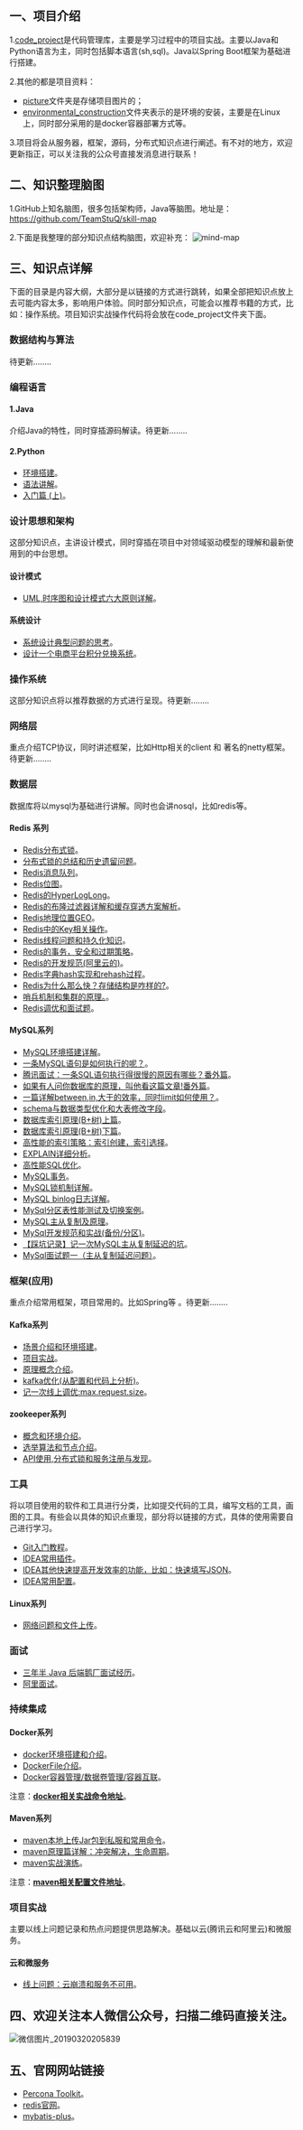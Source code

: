 ## 一、项目介绍
1.[code_project](https://github.com/zfrHJ/aaron_architecture_road/tree/master/code_project)是代码管理库，主要是学习过程中的项目实战。主要以Java和Python语言为主，同时包括脚本语言(sh,sql)。Java以Spring Boot框架为基础进行搭建。

2.其他的都是项目资料：
* [picture](https://github.com/zfrHJ/aaron_architecture_road/tree/master/picture)文件夹是存储项目图片的；  
* [environmental_construction](https://github.com/zfrHJ/aaron_architecture_road/tree/master/environmental_construction)文件夹表示的是环境的安装，主要是在Linux上，同时部分采用的是docker容器部署方式等。

3.项目将会从服务器，框架，源码，分布式知识点进行阐述。有不对的地方，欢迎更新指正，可以关注我的公众号直接发消息进行联系！

## 二、知识整理脑图
1.GitHub上知名脑图，很多包括架构师，Java等脑图。地址是：https://github.com/TeamStuQ/skill-map

2.下面是我整理的部分知识点结构脑图，欢迎补充：
![mind-map](https://github.com/zfrHJ/aaron_architecture_road/blob/master/picture/mind-map.png)

## 三、知识点详解
下面的目录是内容大纲，大部分是以链接的方式进行跳转，如果全部把知识点放上去可能内容太多，影响用户体验。同时部分知识点，可能会以推荐书籍的方式，比如：操作系统。项目知识实战操作代码将会放在code_project文件夹下面。

### 数据结构与算法
待更新........

### 编程语言

#### 1.Java
介绍Java的特性，同时穿插源码解读。待更新........

#### 2.Python
* [环境搭建](https://mp.weixin.qq.com/s/d2C_fnbhErABT8Mwhhk5OQ)。  
* [语法讲解](https://mp.weixin.qq.com/s/TQY_ciSeFKQxRv1Q5twqyw)。
* [入门篇 (上)](https://mp.weixin.qq.com/s/Xb5lb5aEYaz0p_PCmUD2xQ)。

### 设计思想和架构
这部分知识点，主讲设计模式，同时穿插在项目中对领域驱动模型的理解和最新使用到的中台思想。

#### 设计模式
* [UML,时序图和设计模式六大原则详解](https://mp.weixin.qq.com/s/UCinvvvTaqKTCVilz_vvBw)。


#### 系统设计
* [系统设计典型问题的思考](https://mp.weixin.qq.com/s/ds2FVCBhBS-5NTuWcggu1Q)。
* [设计一个电商平台积分兑换系统](http://mp.weixin.qq.com/wap/loginauthtmpl?action=index&notifyticket=ca3820f3a2e07c1d9225548a13a8ba1a#wechat_redirect)。

### 操作系统
这部分知识点将以推荐数据的方式进行呈现。待更新........

### 网络层
重点介绍TCP协议，同时讲述框架，比如Http相关的client 和 著名的netty框架。待更新........

### 数据层
数据库将以mysql为基础进行讲解。同时也会讲nosql，比如redis等。

#### Redis 系列
* [Redis分布式锁](https://mp.weixin.qq.com/s/bxIZDcmh7XW5xDuiHQ61nw)。  
* [分布式锁的总结和历史遗留问题](https://mp.weixin.qq.com/s/Y3zQewWeTSIR04IGTZcV9w)。  
* [Redis消息队列](https://mp.weixin.qq.com/s/u_WN87XJ96LVlZEMuZF91w)。  
* [Redis位图](https://mp.weixin.qq.com/s/qVNmNQnd20rtvpkSz_Lr7A)。  
* [Redis的HyperLogLong](https://mp.weixin.qq.com/s/1YNMG13l0881rZvjaS2YXw)。  
* [Redis的布隆过滤器详解和缓存穿透方案解析](https://mp.weixin.qq.com/s/gKVWCGUnCL8HtIuM3U-_6g)。  
* [Redis地理位置GEO](https://mp.weixin.qq.com/s/Bt6amvb0X6CHrDM2ntPN8A)。  
* [Redis中的Key相关操作](https://mp.weixin.qq.com/s/3bELqu1aU-U-pYra9BoMMg)。  
* [Redis线程问题和持久化知识](https://mp.weixin.qq.com/s/ykiN5Vxsb_-IXzdS2lPaFQ)。  
* [Redis的事务，安全和过期策略](https://mp.weixin.qq.com/s/TxsuNnV7BgAqMjfFQBNpBA)。  
* [Redis的开发规范(阿里云的)](https://mp.weixin.qq.com/s/8DAErvYvNMRrLfUdhqqkJw)。  
* [Redis字典hash实现和rehash过程](https://mp.weixin.qq.com/s/mYkdZeULsyHbvx6OqdMSPg)。  
* [Redis为什么那么快？存储结构是咋样的?](https://mp.weixin.qq.com/s/WrXxtrw1S6_OZ7b9AsWZxg)。  
* [哨兵机制和集群的原理。](https://mp.weixin.qq.com/s/I2b6OO1Sg3vmymuAPUru-w)。  
* [Redis调优和面试题](https://mp.weixin.qq.com/s/oqWaZsahTYFudWDbfGPUbw)。  

#### MySQL系列
* [MySQL环境搭建详解](https://mp.weixin.qq.com/s/gMzH2AbhhNksESz5z4xGqg)。
* [一条MySQL语句是如何执行的呢？](https://mp.weixin.qq.com/s/Ee8j4zDGtbDVg3FBS_gx_g)。
* [腾讯面试：一条SQL语句执行得很慢的原因有哪些？番外篇](https://mp.weixin.qq.com/s/A4HOPReSmC7DH2BhH4G5pQ)。
* [如果有人问你数据库的原理，叫他看这篇文章!番外篇](https://mp.weixin.qq.com/s/_jUud1jG9IO8ElEzxERFGA)。
* [一篇详解between,in,大于的效率，同时limit如何使用？](https://mp.weixin.qq.com/s/wjg-adOozLVMIUwdS1EdUg)。
* [schema与数据类型优化和大表修改字段](https://mp.weixin.qq.com/s/dguzCmhTc7kF7fBXhzkQBw)。
* [数据库索引原理(B+树)上篇](https://mp.weixin.qq.com/s/uGtNIAtTpCHWELgxyMHvOw)。
* [数据库索引原理(B+树)下篇](https://mp.weixin.qq.com/s/864XgIq6oHaMYiZfUUS8pQ)。
* [高性能的索引策略：索引创建，索引选择](https://mp.weixin.qq.com/s/rnGWrN01rqvRqN_fCF9N1Q)。
* [EXPLAIN详细分析](https://mp.weixin.qq.com/s/DX13M72CaKA2Fu68kZty4A)。
* [高性能SQL优化](https://mp.weixin.qq.com/s/62IUhDo2W7vvvGuYbxWK1A)。
* [MySQL事务](https://mp.weixin.qq.com/s/4jEcUO0qVDCvf8Ae8Y1AnQ)。
* [MySQL锁机制详解](https://mp.weixin.qq.com/s/HROfk9pNQ7wDYL-ZELiYQA)。
* [MySQL binlog日志详解](https://mp.weixin.qq.com/s/WSzFbEwa9Elgcm7KbwcleA)。
* [MySql分区表性能测试及切换案例](https://mp.weixin.qq.com/s/Ls13LQXld87NynsH3ENLJQ)。
* [MySQL主从复制及原理](https://mp.weixin.qq.com/s/rEgZLaeauGuqBQWfFmfYyg)。
* [MySql开发规范和实战(备份/分区)](https://mp.weixin.qq.com/s/VgD2dR5igpLcr3V94Ig1IA)。
* [【踩坑记录】记一次MySQL主从复制延迟的坑](https://www.cnblogs.com/hoohack/p/7073286.html)。
* [MySql面试题一（主从复制延迟问题）](https://mp.weixin.qq.com/s/iW2ief3ir0pRGnHxaTJ8fg)。

### 框架(应用)
重点介绍常用框架，项目常用的。比如Spring等 。待更新........

#### Kafka系列
* [场景介绍和环境搭建](https://mp.weixin.qq.com/s/IKSPS5Ile3JnCSkvTrRxwA)。  
* [项目实战](https://mp.weixin.qq.com/s/GHx1GTlJFHpzQNqPpJ68LA)。  
* [原理概念介绍](https://mp.weixin.qq.com/s/77CgXVuCuq77vZfzrrVI2Q)。  
* [kafka优化(从配置和代码上分析)](https://mp.weixin.qq.com/s/Pp5Aq5SUdbXDosmWifLmrQ)。  
* [记一次线上调优:max.request.size](https://mp.weixin.qq.com/s/7QHdmIxo8AYZbhw0zcTVnQ)。

#### zookeeper系列
* [概念和环境介绍](https://mp.weixin.qq.com/s/wn0Evzf4hj6gEd2wV773UA)。
* [选举算法和节点介绍](https://mp.weixin.qq.com/s/MOfHU7R2-pG8eqb7YkHFGA)。
* [API使用,分布式锁和服务注册与发现](https://mp.weixin.qq.com/s/W1wM5UNUFRAJZA02RLvIvw)。

### 工具
将以项目使用的软件和工具进行分类，比如提交代码的工具，编写文档的工具，画图的工具。有些会以具体的知识点重现，部分将以链接的方式，具体的使用需要自己进行学习。

* [Git入门教程](https://mp.weixin.qq.com/s/WTtVh3ZS9bNMbfDB7ZkqUQ)。
* [IDEA常用插件](https://mp.weixin.qq.com/s/zyIKY0Bc7DXic7kQN-zuRA)。
* [IDEA其他快速提高开发效率的功能，比如：快速填写JSON](https://mp.weixin.qq.com/s/xdwVj6hnZsT8B42yGz1w7w)。
* [IDEA常用配置](https://mp.weixin.qq.com/s/RCaPdXUHAbFz_caOixz8FQ)。

#### Linux系列
* [网络问题和文件上传](https://mp.weixin.qq.com/s/ST7YNvbtl6KH20Y5jfk7EA)。

### 面试
* [三年半 Java 后端鹅厂面试经历](https://mp.weixin.qq.com/s/oAiXvB9kZ_bNjCaK8ZyaTA)。
* [阿里面试](http://mp.weixin.qq.com/s?__biz=MzU0OTk3ODQ3Ng==&mid=2247485268&idx=1&sn=e3ab6d4c8192f871edf875426e526ca8&chksm=fba6ef57ccd166418422203ce53310a63b2d5944f70641ebfc3f9d495d3d0267b12c39da835e&mpshare=1&scene=24&srcid=#rd)。

### 持续集成

#### Docker系列
* [docker环境搭建和介绍](https://mp.weixin.qq.com/s/Rmh5rDTjl-LyT1pOagkm1A)。
* [DockerFile介绍](https://mp.weixin.qq.com/s/qtaXJDje6eFBf_27gVGoBw)。
* [Docker容器管理/数据卷管理/容器互联](https://mp.weixin.qq.com/s/_uJTlx5OIwC22s-Lc-V0xg)。

注意：[**docker相关实战命令地址**](https://github.com/zfrHJ/aaron_architecture_road/tree/master/environmental_construction/docker)。

#### Maven系列
* [maven本地上传Jar包到私服和常用命令](https://mp.weixin.qq.com/s/l82AV9-wh0aih1y-HWQSbA)。
* [maven原理篇详解：冲突解决，生命周期](https://mp.weixin.qq.com/s/Kxevch-FpDfkY2zuXUbUvw)。
* [maven实战演练](https://mp.weixin.qq.com/s/AGqA0s0IPkIzelU1sJVH8A)。

注意：[**maven相关配置文件地址**](https://github.com/zfrHJ/aaron_architecture_road/tree/master/environmental_construction/maven)。

### 项目实战
主要以线上问题记录和热点问题提供思路解决。基础以云(腾讯云和阿里云)和微服务。
#### 云和微服务
* [线上问题：云崩溃和服务不可用](https://mp.weixin.qq.com/s/vLYAKW-w4eKr7JgXHPbUOw)。


## 四、欢迎关注本人微信公众号，扫描二维码直接关注。

![微信图片_20190320205839](https://github.com/zfrHJ/aaron_architecture_road/blob/master/picture/aaron.jpg)

## 五、官网网站链接

* [Percona Toolkit](https://www.percona.com/downloads/percona-toolkit/LATEST/)。
* [redis官网](https://redis.io/)。
* [mybatis-plus](https://mp.baomidou.com/)。




